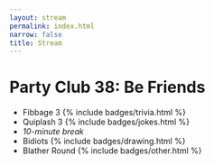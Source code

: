 ```yaml
---
layout: stream
permalink: index.html
narrow: false
title: Stream
---
```

<!-- date and time are in _config.yml -->

<!-- badges to go with game name: jokes, drawing, trivia, strategy, other -->
# Party Club 38: Be Friends
* Fibbage 3 {% include badges/trivia.html %}
* Quiplash 3 {% include badges/jokes.html %}
* *10-minute break*
* Bidiots {% include badges/drawing.html %}
* Blather Round {% include badges/other.html %}
